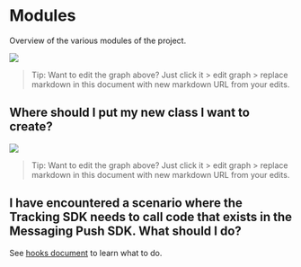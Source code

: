 # Modules 

Overview of the various modules of the project. 

[![](https://mermaid.ink/img/pako:eNpdkc9uwjAMxl_FyoUL5QGqCWnQ7bBpJ9ip4WAaQ7M2DsqfTQh49yUtDLSbE3-2f599Eo1VJEqxd3hoYbGWvKi96p62br5uCdYOm07zHlbV-waKYg7P9RY9QRbAG35jYbk_QmONsQy5GYQWA2Dfg7Eq9uShQYboKZfMZrMfAoNHcMRoktjCZCwuvlK3CWiGXQzR0UbysjbkPe4TQHGIvh2nZq7X5Qf85WDI3QlTYQ7On6yVdtQEbRn7KbANsH38GrAj6wbze_B88zuyZ_RclehHb4nuH9IoPMNCctrdAFDVV0eBfBiZl_fFxGANBlKQsz53fNxVmrS58kMlpsKQM6hVutBJMoAUoSVDUpQpVOg6KSRfki4eVGr6onSwTpQ77D1NRZ61OnIjyuAi3USVxnRtc1VdfgFt_bLQ)](https://mermaid-js.github.io/mermaid-live-editor/edit/#pako:eNpdkc9uwjAMxl_FyoUL5QGqCWnQ7bBpJ9ip4WAaQ7M2DsqfTQh49yUtDLSbE3-2f599Eo1VJEqxd3hoYbGWvKi96p62br5uCdYOm07zHlbV-waKYg7P9RY9QRbAG35jYbk_QmONsQy5GYQWA2Dfg7Eq9uShQYboKZfMZrMfAoNHcMRoktjCZCwuvlK3CWiGXQzR0UbysjbkPe4TQHGIvh2nZq7X5Qf85WDI3QlTYQ7On6yVdtQEbRn7KbANsH38GrAj6wbze_B88zuyZ_RclehHb4nuH9IoPMNCctrdAFDVV0eBfBiZl_fFxGANBlKQsz53fNxVmrS58kMlpsKQM6hVutBJMoAUoSVDUpQpVOg6KSRfki4eVGr6onSwTpQ77D1NRZ61OnIjyuAi3USVxnRtc1VdfgFt_bLQ)
> Tip: Want to edit the graph above? Just click it > edit graph > replace markdown in this document with new markdown URL from your edits. 

## Where should I put my new class I want to create? 

[![](https://mermaid.ink/img/pako:eNpdkcFOwzAMhl_FygUmrTxAhTYNugNwQRq3dVK9xm3D0qSKE2Da9u4kYwWNW2R99vc7PojaShK5aB0OHbwVpVmsnxh8pxgMfUKjNAEPVKtG1eAtWEOwKl7ANhEiGJx9p9rP77dutvzCftCUwzig1sgMCEPgLrNG76Eh9MHRfANZNjvuiY_wcPsa_AVV5jz015dEqXBpSxLYkram5ZSFQ90BMlQ9MWOrTJslVXU3iWucDcYe4XFdWLpKVFvjMbrS7rGOUY9a81m1MNJZJZN6vinN41_Q4jpoxXJXQW9l0DQZweRb_uO2yDSCKa3yNwzP-IE_X5JCxH4xFT25HpWM1ziUBqAUMU9PpcjjU6LblaI0p8iFQaKnpVTeOpE3qJmmAoO3q72pRe5doBEqFMbL9hfq9A3t9KsJ)](https://mermaid-js.github.io/mermaid-live-editor/edit/#pako:eNpdkcFOwzAMhl_FygUmrTxAhTYNugNwQRq3dVK9xm3D0qSKE2Da9u4kYwWNW2R99vc7PojaShK5aB0OHbwVpVmsnxh8pxgMfUKjNAEPVKtG1eAtWEOwKl7ANhEiGJx9p9rP77dutvzCftCUwzig1sgMCEPgLrNG76Eh9MHRfANZNjvuiY_wcPsa_AVV5jz015dEqXBpSxLYkram5ZSFQ90BMlQ9MWOrTJslVXU3iWucDcYe4XFdWLpKVFvjMbrS7rGOUY9a81m1MNJZJZN6vinN41_Q4jpoxXJXQW9l0DQZweRb_uO2yDSCKa3yNwzP-IE_X5JCxH4xFT25HpWM1ziUBqAUMU9PpcjjU6LblaI0p8iFQaKnpVTeOpE3qJmmAoO3q72pRe5doBEqFMbL9hfq9A3t9KsJ)
> Tip: Want to edit the graph above? Just click it > edit graph > replace markdown in this document with new markdown URL from your edits. 

## I have encountered a scenario where the Tracking SDK needs to call code that exists in the Messaging Push SDK. What should I do? 

See [hooks document](HOOKS.md) to learn what to do. 